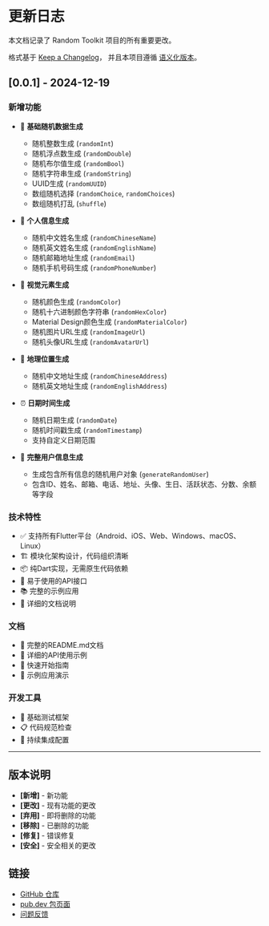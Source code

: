# 更新日志

本文档记录了 Random Toolkit 项目的所有重要更改。

格式基于 [Keep a Changelog](https://keepachangelog.com/zh-CN/1.0.0/)，
并且本项目遵循 [语义化版本](https://semver.org/lang/zh-CN/)。

## [0.0.1] - 2024-12-19

### 新增功能
- 🎲 **基础随机数据生成**
  - 随机整数生成 (`randomInt`)
  - 随机浮点数生成 (`randomDouble`)
  - 随机布尔值生成 (`randomBool`)
  - 随机字符串生成 (`randomString`)
  - UUID生成 (`randomUUID`)
  - 数组随机选择 (`randomChoice`, `randomChoices`)
  - 数组随机打乱 (`shuffle`)

- 👤 **个人信息生成**
  - 随机中文姓名生成 (`randomChineseName`)
  - 随机英文姓名生成 (`randomEnglishName`)
  - 随机邮箱地址生成 (`randomEmail`)
  - 随机手机号码生成 (`randomPhoneNumber`)

- 🎨 **视觉元素生成**
  - 随机颜色生成 (`randomColor`)
  - 随机十六进制颜色字符串 (`randomHexColor`)
  - Material Design颜色生成 (`randomMaterialColor`)
  - 随机图片URL生成 (`randomImageUrl`)
  - 随机头像URL生成 (`randomAvatarUrl`)

- 📍 **地理位置生成**
  - 随机中文地址生成 (`randomChineseAddress`)
  - 随机英文地址生成 (`randomEnglishAddress`)

- ⏰ **日期时间生成**
  - 随机日期生成 (`randomDate`)
  - 随机时间戳生成 (`randomTimestamp`)
  - 支持自定义日期范围

- 👥 **完整用户信息生成**
  - 生成包含所有信息的随机用户对象 (`generateRandomUser`)
  - 包含ID、姓名、邮箱、电话、地址、头像、生日、活跃状态、分数、余额等字段

### 技术特性
- ✅ 支持所有Flutter平台（Android、iOS、Web、Windows、macOS、Linux）
- 🏗️ 模块化架构设计，代码组织清晰
- 📦 纯Dart实现，无需原生代码依赖
- 🔧 易于使用的API接口
- 📚 完整的示例应用
- 📖 详细的文档说明

### 文档
- 📝 完整的README.md文档
- 🎯 详细的API使用示例
- 🚀 快速开始指南
- 📱 示例应用演示

### 开发工具
- 🧪 基础测试框架
- 📋 代码规范检查
- 🔄 持续集成配置

---

## 版本说明

- **[新增]** - 新功能
- **[更改]** - 现有功能的更改
- **[弃用]** - 即将删除的功能
- **[移除]** - 已删除的功能
- **[修复]** - 错误修复
- **[安全]** - 安全相关的更改

## 链接

- [GitHub 仓库](https://github.com/pei-duo/random_toolkit.git)
- [pub.dev 包页面](https://pub.dev/packages/random_toolkit)
- [问题反馈](https://github.com/pei-duo/random_toolkit/issues)
